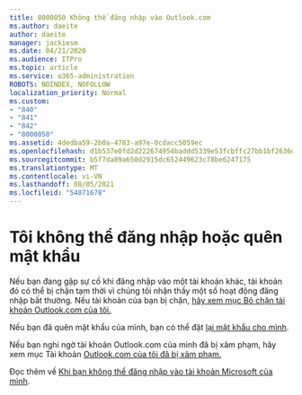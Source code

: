 ```yaml
---
title: 8000050 Không thể đăng nhập vào Outlook.com
ms.author: daeite
author: daeite
manager: jackiesm
ms.date: 04/21/2020
ms.audience: ITPro
ms.topic: article
ms.service: o365-administration
ROBOTS: NOINDEX, NOFOLLOW
localization_priority: Normal
ms.custom:
- "840"
- "841"
- "842"
- "8000050"
ms.assetid: 4dedba59-2b0a-4783-a97e-0cdacc5059ec
ms.openlocfilehash: d1b537e0fd2d222674954baddd5339e53fcbffc27bb1bf2636d93895137f320b
ms.sourcegitcommit: b5f7da89a650d2915dc652449623c78be6247175
ms.translationtype: MT
ms.contentlocale: vi-VN
ms.lasthandoff: 08/05/2021
ms.locfileid: "54071678"
---
```

# <a name="i-cant-sign-in-or-forgot-my-password"></a>Tôi không thể đăng nhập hoặc quên mật khẩu

Nếu bạn đang gặp sự cố khi đăng nhập vào một tài khoản khác, tài khoản đó có thể bị chặn tạm thời vì chúng tôi nhận thấy một số hoạt động đăng nhập bất thường. Nếu tài khoản của bạn bị chặn, [hãy xem mục Bỏ chặn tài khoản Outlook.com của tôi.](https://support.office.com/article/f4ad2701-d166-4d8b-8a6a-9af2a1f8a4c4?wt.mc_id=Office_Outlook_com_Alchemy)
  
Nếu bạn đã quên mật khẩu của mình, bạn có thể đặt [lại mật khẩu cho mình](https://go.microsoft.com/fwlink/p/?linkid=841909).
  
Nếu bạn nghi ngờ tài khoản Outlook.com của mình đã bị xâm phạm, hãy xem mục Tài khoản [Outlook.com của tôi đã bị xâm phạm.](https://support.office.com/article/35993ac5-ac2f-494e-aacb-5232dda453d8?wt.mc_id=Office_Outlook_com_Alchemy)
  
Đọc thêm về [Khi bạn không thể đăng nhập vào tài khoản Microsoft của mình](https://go.microsoft.com/fwlink/p/?linkid=842227).
  